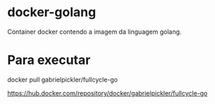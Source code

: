 # docker-golang
Container docker contendo a imagem da linguagem golang.

# Para executar
docker pull gabrielpickler/fullcycle-go

https://hub.docker.com/repository/docker/gabrielpickler/fullcycle-go
